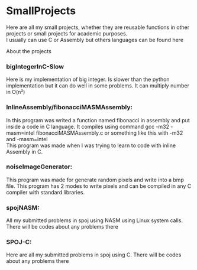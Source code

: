 # SmallProjects
Here are all my small projects, whether they are reusable functions in other projects or small projects for academic purposes.\
I usually can use C or Assembly but others languages can be found here

About the projects

### bigIntegerInC-Slow
Here is my implementation of big integer. Is slower than the python implementation but it can do well in some problems. It can multiply number in O(n²)
### InlineAssembly/fibonacciMASMAssembly:
In this program was writed a function named fibonacci in assembly and put inside a code in C language. It compiles using command gcc -m32 -masm=intel fibonacciMASMAssembly.c or something like this with -m32 and -masm=intel\
This program was made when I was trying to learn to code with inline Assembly in C.
### noiseImageGenerator:
This program was made for generate random pixels and write into a bmp file. This program has 2 modes to write pixels and can be compiled in any C compiler with standard libraries.
### spojNASM:
All my submitted problems in spoj using NASM using Linux system calls. There will be codes about any problems there
### SPOJ-C:
Here are all my submitted problems in spoj using C. There will be codes about any problems there
